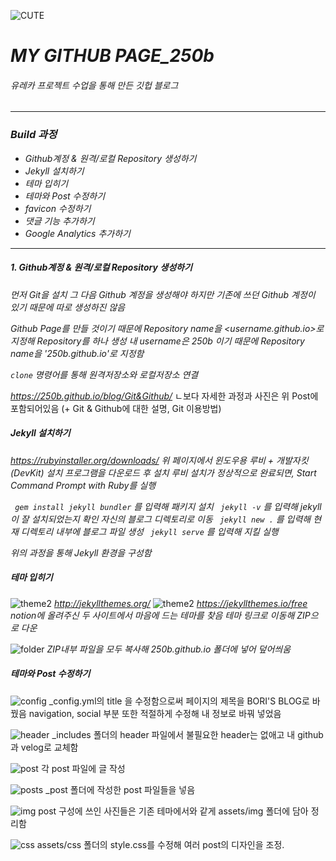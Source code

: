 ![CUTE](/preview.jpg)
# _MY GITHUB PAGE_250b_
###### _유레카 프로젝트 수업을 통해 만든 깃헙 블로그_
---
### _Build 과정_
- _Github계정 & 원격/로컬 Repository 생성하기_
- _Jekyll 설치하기_
- _테마 입히기_
- _테마와 Post 수정하기_
- _favicon 수정하기_
- _댓글 기능 추가하기_
- _Google Analytics 추가하기_
---
##### _1. Github계정 & 원격/로컬 Repository 생성하기_
_먼저 Git을 설치_
_그 다음 Github 계정을 생성해야 하지만_
_기존에 쓰던 Github 계정이 있기 때문에 따로 생성하진 않음_


_Github Page를 만들 것이기 때문에 Repository name을_
_<username.github.io>로 지정해 Repository를 하나 생성_
_내 username은 250b 이기 때문에 Repository name을 '250b.github.io'로 지정함_

_`clone` 명령어를 통해 원격저장소와 로컬저장소 연결_

_https://250b.github.io/blog/Git&Github/_
ㄴ보다 자세한 과정과 사진은 위 Post에 포함되어있음
(+ Git & Github에 대한 설명, Git 이용방법)
##### _Jekyll 설치하기_
_https://rubyinstaller.org/downloads/_
_위 페이지에서 윈도우용 루비 + 개발자킷(DevKit) 설치 프로그램을 다운로드 후 설치_
_루비 설치가 정상적으로 완료되면, Start Command Prompt with Ruby를 실행_


_` gem install jekyll bundler` 를 입력해 패키지 설치_
_` jekyll -v` 를 입력해 jekyll이 잘 설치되었는지 확인_
_자신의 블로그 디렉토리로 이동_
_` jekyll new .` 를 입력해 현재 디렉토리 내부에 블로그 파일 생성_
_` jekyll serve` 를 입력해 지킬 실행_

_위의 과정을 통해 Jekyll 환경을 구성함_
##### _테마 입히기_
![theme2](/theme1.JPG)
_http://jekyllthemes.org/_
![theme2](/theme2.JPG)
_https://jekyllthemes.io/free_
_notion에 올려주신 두 사이트에서 마음에 드는 테마를 찾음_
_테마 링크로 이동해 ZIP으로 다운_


![folder](/folder.JPG)
_ZIP내부 파일을 모두 복사해 250b.github.io 폴더에 넣어 덮어씌움_

##### _테마와 Post 수정하기_
![config](/config.JPG)
_config.yml의 title 을 수정함으로써 페이지의 제목을 BORI'S BLOG로 바꿨음
navigation, social 부분 또한 적절하게 수정해 내 정보로 바꿔 넣었음

![header](/header.JPG)
_includes 폴더의 header 파일에서 불필요한 header는 없애고 내 github과 velog로 교체함

![post](/post.JPG)
각 post 파일에 글 작성

![posts](/posts.JPG)
_post 폴더에 작성한 post 파일들을 넣음

![img](/img.JPG)
post 구성에 쓰인 사진들은 기존 테마에서와 같게 assets/img 폴더에 담아 정리함

![css](/css.JPG)
assets/css 폴더의 style.css를 수정해 여러 post의 디자인을 조정.
